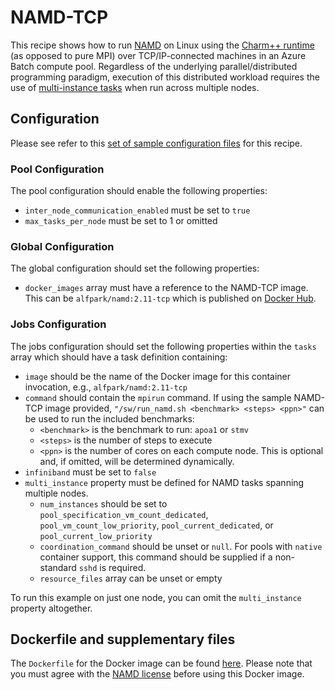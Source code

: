 # NAMD-TCP
This recipe shows how to run [NAMD](http://www.ks.uiuc.edu/Research/namd/)
on Linux using the
[Charm++ runtime](http://charm.cs.illinois.edu/manuals/html/charm++/)
(as opposed to pure MPI) over TCP/IP-connected machines in an Azure Batch
compute pool. Regardless of the underlying parallel/distributed programming
paradigm, execution of this distributed workload requires the use of
[multi-instance tasks](../docs/80-batch-shipyard-multi-instance-tasks.md)
when run across multiple nodes.

## Configuration
Please see refer to this [set of sample configuration files](./config) for
this recipe.

### Pool Configuration
The pool configuration should enable the following properties:
* `inter_node_communication_enabled` must be set to `true`
* `max_tasks_per_node` must be set to 1 or omitted

### Global Configuration
The global configuration should set the following properties:
* `docker_images` array must have a reference to the NAMD-TCP image. This
can be `alfpark/namd:2.11-tcp` which is published on
[Docker Hub](https://hub.docker.com/r/alfpark/namd/).

### Jobs Configuration
The jobs configuration should set the following properties within the `tasks`
array which should have a task definition containing:
* `image` should be the name of the Docker image for this container invocation,
e.g., `alfpark/namd:2.11-tcp`
* `command` should contain the `mpirun` command. If using the sample NAMD-TCP
image provided, `"/sw/run_namd.sh <benchmark> <steps> <ppn>"` can be used
to run the included benchmarks:
  * `<benchmark>` is the benchmark to run: `apoa1` or `stmv`
  * `<steps>` is the number of steps to execute
  * `<ppn>` is the number of cores on each compute node. This is optional
    and, if omitted, will be determined dynamically.
* `infiniband` must be set to `false`
* `multi_instance` property must be defined for NAMD tasks spanning multiple
nodes.
  * `num_instances` should be set to `pool_specification_vm_count_dedicated`,
    `pool_vm_count_low_priority`, `pool_current_dedicated`, or
    `pool_current_low_priority`
  * `coordination_command` should be unset or `null`. For pools with
    `native` container support, this command should be supplied if
    a non-standard `sshd` is required.
  * `resource_files` array can be unset or empty

To run this example on just one node, you can omit the `multi_instance`
property altogether.

## Dockerfile and supplementary files
The `Dockerfile` for the Docker image can be found [here](./docker). Please
note that you must agree with the
[NAMD license](http://www.ks.uiuc.edu/Research/namd/license.html) before
using this Docker image.
